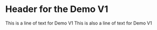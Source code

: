 # Header for the Demo V1

This is a line of text for Demo V1
This is also a line of text for Demo V1
